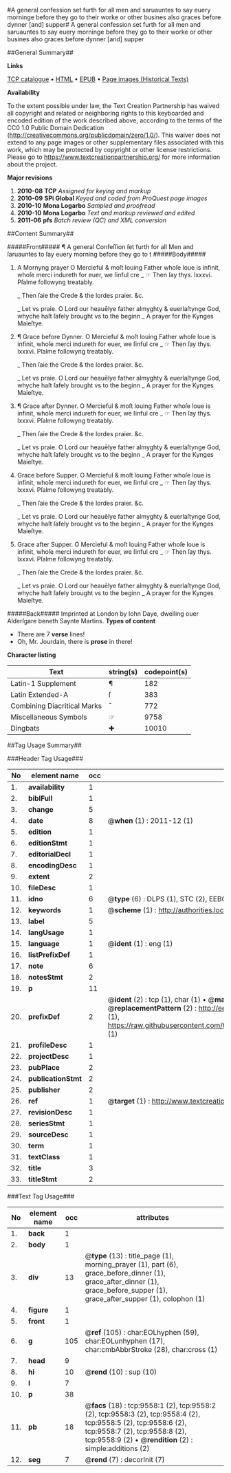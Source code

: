 #A general confession set furth for all men and saruauntes to say euery morninge before they go to their worke or other busines also graces before dynner [and] supper#
A general confession set furth for all men and saruauntes to say euery morninge before they go to their worke or other busines also graces before dynner [and] supper

##General Summary##

**Links**

[TCP catalogue](http://www.ota.ox.ac.uk/tcp/)  • 
[HTML](http://tei.it.ox.ac.uk/tcp/Texts-HTML/free/A19/A19213.html)  • 
[EPUB](http://tei.it.ox.ac.uk/tcp/Texts-EPUB/free/A19/A19213.epub) • 
[Page images (Historical Texts)](https://historicaltexts.jisc.ac.uk/eebo-99844720e)

**Availability**

To the extent possible under law, the Text Creation Partnership has waived all copyright and related or neighboring rights to this keyboarded and encoded edition of the work described above, according to the terms of the CC0 1.0 Public Domain Dedication (http://creativecommons.org/publicdomain/zero/1.0/). This waiver does not extend to any page images or other supplementary files associated with this work, which may be protected by copyright or other license restrictions. Please go to https://www.textcreationpartnership.org/ for more information about the project.

**Major revisions**

1. __2010-08__ __TCP__ *Assigned for keying and markup*
1. __2010-09__ __SPi Global__ *Keyed and coded from ProQuest page images*
1. __2010-10__ __Mona Logarbo__ *Sampled and proofread*
1. __2010-10__ __Mona Logarbo__ *Text and markup reviewed and edited*
1. __2011-06__ __pfs__ *Batch review (QC) and XML conversion*

##Content Summary##

#####Front#####
¶ A general Confeſſion ſet furth for all Men and ſaruauntes to ſay euery morning before they go to t
#####Body#####

1. A Mornyng prayer
O Mercieful & moſt louing Father whoſe loue is infinit, whoſe merci indureth for euer, we ſinful cre
    _ ☞ Then ſay thys. lxxxvi. Pſalme followyng treatably.

    _ Then ſaie the Crede & the lordes praier. &c.

    _ Let vs praie.
O Lord our heauēlye father almyghty & euerlaſtynge God, whyche haſt ſafely brought vs to the beginn
    _ A prayer for the Kynges Maieſtye.

1. ¶ Grace before Dynner.
O Mercieful & moſt louing Father whoſe loue is infinit, whoſe merci indureth for euer, we ſinful cre
    _ ☞ Then ſay thys. lxxxvi. Pſalme followyng treatably.

    _ Then ſaie the Crede & the lordes praier. &c.

    _ Let vs praie.
O Lord our heauēlye father almyghty & euerlaſtynge God, whyche haſt ſafely brought vs to the beginn
    _ A prayer for the Kynges Maieſtye.

1. ¶ Grace after Dynner.
O Mercieful & moſt louing Father whoſe loue is infinit, whoſe merci indureth for euer, we ſinful cre
    _ ☞ Then ſay thys. lxxxvi. Pſalme followyng treatably.

    _ Then ſaie the Crede & the lordes praier. &c.

    _ Let vs praie.
O Lord our heauēlye father almyghty & euerlaſtynge God, whyche haſt ſafely brought vs to the beginn
    _ A prayer for the Kynges Maieſtye.

1. Grace before Supper.
O Mercieful & moſt louing Father whoſe loue is infinit, whoſe merci indureth for euer, we ſinful cre
    _ ☞ Then ſay thys. lxxxvi. Pſalme followyng treatably.

    _ Then ſaie the Crede & the lordes praier. &c.

    _ Let vs praie.
O Lord our heauēlye father almyghty & euerlaſtynge God, whyche haſt ſafely brought vs to the beginn
    _ A prayer for the Kynges Maieſtye.

1. Grace after Supper.
O Mercieful & moſt louing Father whoſe loue is infinit, whoſe merci indureth for euer, we ſinful cre
    _ ☞ Then ſay thys. lxxxvi. Pſalme followyng treatably.

    _ Then ſaie the Crede & the lordes praier. &c.

    _ Let vs praie.
O Lord our heauēlye father almyghty & euerlaſtynge God, whyche haſt ſafely brought vs to the beginn
    _ A prayer for the Kynges Maieſtye.

#####Back#####
Imprinted at London by Iohn Daye, dwelling ouer Alderſgare beneth Saynte Martins.
**Types of content**

  * There are 7 **verse** lines!
  * Oh, Mr. Jourdain, there is **prose** in there!

**Character listing**


|Text|string(s)|codepoint(s)|
|---|---|---|
|Latin-1 Supplement|¶|182|
|Latin Extended-A|ſ|383|
|Combining             Diacritical Marks|̄|772|
|Miscellaneous Symbols|☞|9758|
|Dingbats|✚|10010|

##Tag Usage Summary##

###Header Tag Usage###

|No|element name|occ|attributes|
|---|---|---|---|
|1.|__availability__|1||
|2.|__biblFull__|1||
|3.|__change__|5||
|4.|__date__|8| @__when__ (1) : 2011-12 (1)|
|5.|__edition__|1||
|6.|__editionStmt__|1||
|7.|__editorialDecl__|1||
|8.|__encodingDesc__|1||
|9.|__extent__|2||
|10.|__fileDesc__|1||
|11.|__idno__|6| @__type__ (6) : DLPS (1), STC (2), EEBO-CITATION (1), PROQUEST (1), VID (1)|
|12.|__keywords__|1| @__scheme__ (1) : http://authorities.loc.gov/ (1)|
|13.|__label__|5||
|14.|__langUsage__|1||
|15.|__language__|1| @__ident__ (1) : eng (1)|
|16.|__listPrefixDef__|1||
|17.|__note__|6||
|18.|__notesStmt__|2||
|19.|__p__|11||
|20.|__prefixDef__|2| @__ident__ (2) : tcp (1), char (1)  •  @__matchPattern__ (2) : ([0-9\-]+):([0-9IVX]+) (1), (.+) (1)  •  @__replacementPattern__ (2) : http://eebo.chadwyck.com/downloadtiff?vid=$1&page=$2 (1), https://raw.githubusercontent.com/textcreationpartnership/Texts/master/tcpchars.xml#$1 (1)|
|21.|__profileDesc__|1||
|22.|__projectDesc__|1||
|23.|__pubPlace__|2||
|24.|__publicationStmt__|2||
|25.|__publisher__|2||
|26.|__ref__|1| @__target__ (1) : http://www.textcreationpartnership.org/docs/. (1)|
|27.|__revisionDesc__|1||
|28.|__seriesStmt__|1||
|29.|__sourceDesc__|1||
|30.|__term__|1||
|31.|__textClass__|1||
|32.|__title__|3||
|33.|__titleStmt__|2||


###Text Tag Usage###

|No|element name|occ|attributes|
|---|---|---|---|
|1.|__back__|1||
|2.|__body__|1||
|3.|__div__|13| @__type__ (13) : title_page (1), morning_prayer (1), part (6), grace_before_dinner (1), grace_after_dinner (1), grace_before_supper (1), grace_after_supper (1), colophon (1)|
|4.|__figure__|1||
|5.|__front__|1||
|6.|__g__|105| @__ref__ (105) : char:EOLhyphen (59), char:EOLunhyphen (17), char:cmbAbbrStroke (28), char:cross (1)|
|7.|__head__|9||
|8.|__hi__|10| @__rend__ (10) : sup (10)|
|9.|__l__|7||
|10.|__p__|38||
|11.|__pb__|18| @__facs__ (18) : tcp:9558:1 (2), tcp:9558:2 (2), tcp:9558:3 (2), tcp:9558:4 (2), tcp:9558:5 (2), tcp:9558:6 (2), tcp:9558:7 (2), tcp:9558:8 (2), tcp:9558:9 (2)  •  @__rendition__ (2) : simple:additions (2)|
|12.|__seg__|7| @__rend__ (7) : decorInit (7)|

